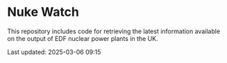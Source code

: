 # Nuke Watch

This repository includes code for retrieving the latest information available on the output of EDF nuclear power plants in the UK.

Last updated: 2025-03-06 09:15